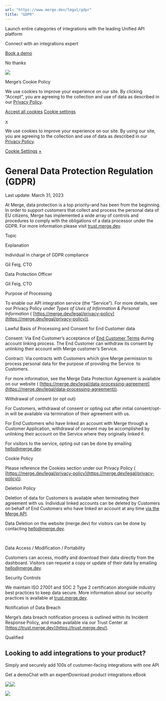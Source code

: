 ```yaml
---
url: "https://www.merge.dev/legal/gdpr"
title: "GDPR"
---
```


Launch entire categories of integrations with the leading Unified API platform

Connect with an integrations expert

[Book a demo](https://merge.dev/get-in-touch)

No thanks

![](https://images.mutinycdn.com/mutiny-assets/client/exit_popup_dummy_close_button_01.png)

Merge’s Cookie Policy

We use cookies to improve your experience on our site. By clicking “Accept”, you are agreeing to the collection and use of data as described in our [Privacy Policy](https://www.merge.dev/legal/privacy-policy).

[Accept all cookies](https://www.merge.dev/legal/gdpr#) [Cookie settings](https://www.merge.dev/cookie-settings)

[×](https://www.merge.dev/legal/gdpr#)

We use cookies to improve your experience on our site. By using our site, you are agreeing to the collection and use of data as described in our [Privacy Policy](https://www.merge.dev/legal/privacy-policy).

[Cookie Settings](https://www.merge.dev/archive/cookie-settings) [×](https://www.merge.dev/legal/gdpr#)

# General Data Protection Regulation (GDPR)

Last update: March 31, 2023

At Merge, data protection is a top priority–and has been from the beginning. In order to support customers that collect and process the personal data of EU citizens, Merge has implemented a wide array of controls and procedures to comply with the obligations of a data processor under the GDPR. For more information please visit [trust.merge.dev](https://trust.merge.dev/).

Topic

Explanation

Individual in charge of GDPR compliance

Gil Feig, CTO

Data Protection Officer

Gil Feig, CTO

Purpose of Processing

To enable our API integration service (the “Service”). For more details, see our Privacy Policy under _Types of Uses of Information & Personal Information_ ( [https://merge.dev/legal/privacy-policy](https://merge.dev/legal/privacy-policy)).

Lawful Basis of Processing and Consent for End Customer data

Consent: Via End Customer’s acceptance of [End Customer Terms](https://merge.dev/legal/end-customer-terms) during account linking process. The End Customer can withdraw its consent by unlinking their account with Merge customer’s Service.

Contract: Via contracts with Customers which give Merge permission to process personal data for the purpose of providing the Service  to Customers.

For more information, see the Merge Data Protection Agreement is available on our website ( [https://merge.dev/legal/data-processing-agreement](https://merge.dev/legal/data-processing-agreement)).

Withdrawal of consent (or opt out)

For Customers, withdrawal of consent or opting out after initial consent/opt-in will be available via termination of their agreement with us.

For End Customers who have linked an account with Merge through a Customer Application, withdrawal of consent may be accomplished by unlinking their account on the Service where they originally linked it.

For visitors to the service, opting out can be done by emailing [hello@merge.dev](mailto:hello@merge.dev).

Cookie Policy

Please reference the Cookies section under our Privacy Policy ( [https://merge.dev/legal/privacy-policy](https://merge.dev/legal/privacy-policy)).

Deletion Policy

Deletion of data for Customers is available when terminating their agreement with us. Individual linked accounts can be deleted by Customers on behalf of End Customers who have linked an account at any time [via the Merge API](https://docs.merge.dev/hris/delete-account/).

Data Deletion on the website (merge.dev) for visitors can be done by contacting [hello@merge.dev](mailto:hello@merge.dev).

‍

Data Access / Modification / Portability

Customers can access, modify and download their data directly from the dashboard. Visitors can request a copy or update of their data by emailing [hello@merge.dev](mailto:hello@merge.dev).

Security Controls

We maintain ISO 27001 and SOC 2 Type 2 certification alongside industry best practices to keep data secure. More information about our security practices is available at [trust.merge.dev](https://trust.merge.dev/).

Notification of Data Breach

Merge’s data breach notification process is outlined within its Incident Response Policy, and made available via our Trust Center at [https://trust.merge.dev](https://trust.merge.dev/).

Qualified

## Looking to add integrations to your product?

Simply and securely add 100s of customer-facing integrations with one API

Get a demoChat with an expertDownload product integrations eBook

![](https://t.co/1/i/adsct?bci=4&dv=America%2FAdak%26en-US%2Cen%26Google%20Inc.%26Linux%20x86_64%26255%261280%261024%264%2624%261280%261024%260%26na&eci=3&event=%7B%7D&event_id=8962f042-058e-41f5-bdb2-1effa7f03ec5&integration=gtm&p_id=Twitter&p_user_id=0&pl_id=eb048c22-8cf8-44ef-bcd7-4aa1a2dd4621&tw_document_href=https%3A%2F%2Fwww.merge.dev%2Flegal%2Fgdpr&tw_iframe_status=0&txn_id=o7z1d&type=javascript&version=2.3.33)![](https://analytics.twitter.com/1/i/adsct?bci=4&dv=America%2FAdak%26en-US%2Cen%26Google%20Inc.%26Linux%20x86_64%26255%261280%261024%264%2624%261280%261024%260%26na&eci=3&event=%7B%7D&event_id=8962f042-058e-41f5-bdb2-1effa7f03ec5&integration=gtm&p_id=Twitter&p_user_id=0&pl_id=eb048c22-8cf8-44ef-bcd7-4aa1a2dd4621&tw_document_href=https%3A%2F%2Fwww.merge.dev%2Flegal%2Fgdpr&tw_iframe_status=0&txn_id=o7z1d&type=javascript&version=2.3.33)

![](https://bat.bing.com/action/0?ti=343102454&tm=gtm002&Ver=2&mid=c8790d6e-d3a6-4fbb-8b77-a24664706a1d&bo=2&sid=47ece7603e8c11f09b36095f9dee6186&vid=47edeb603e8c11f0a1275763b0157203&vids=1&msclkid=N&pi=918639831&lg=en-US&sw=1280&sh=1024&sc=24&tl=GDPR&p=https%3A%2F%2Fwww.merge.dev%2Flegal%2Fgdpr&r=&lt=445&evt=pageLoad&sv=1&asc=G&cdb=AQAQ&rn=688555)